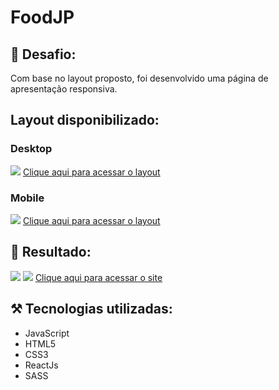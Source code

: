 # FoodJP 

## 🎯 Desafio:
Com base no layout proposto, foi desenvolvido uma página de apresentação responsiva.
<br>
## Layout disponibilizado:
### Desktop
<img src="./public/layout/layoutProposto/FoodJP.jpg">
<a href="https://www.figma.com/file/aJVStp1M2BUQ2lPmbGuBjr/Desafios---Codel%C3%A2ndia-(Copy)?node-id=107967%3A1220">Clique aqui para acessar o layout</a> 
<br>

### Mobile
<img src="./public/layout/layoutProposto/FoodJPMobile.jpg">
<a href="https://www.figma.com/file/aJVStp1M2BUQ2lPmbGuBjr/Desafios---Codel%C3%A2ndia-(Copy)?node-id=107967%3A1220">Clique aqui para acessar o layout</a> 
<br>

## 🚀 Resultado: 
<img src="./public/layout/layoutFinal/foodJP.png">
<img src="./public/layout/layoutFinal/foodJPMobile.png">
<a href="https://food-jp-navy.vercel.app/">Clique aqui para acessar o site</a> 


## ⚒️ Tecnologias utilizadas:
* JavaScript
* HTML5
* CSS3
* ReactJs
* SASS